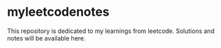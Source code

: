 # myleetcodenotes
This repository is dedicated to my learnings from leetcode. Solutions and notes will be available here.
